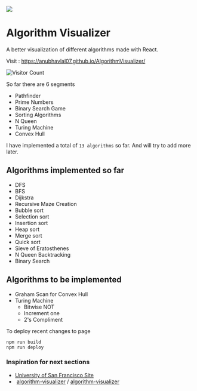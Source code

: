 ![](https://raw.githubusercontent.com/TamimEhsan/AlgorithmVisualizer/master/Assets/homepage.JPG)

# Algorithm Visualizer

A better visualization of different algorithms made with React. 

Visit : https://anubhavlal07.github.io/AlgorithmVisualizer/

![Visitor Count](https://visitor-badge.laobi.icu/badge?page_id=anubhavlal07.AlgorithmVisualizer)


So far there are 6 segments  
- Pathfinder
- Prime Numbers
- Binary Search Game
- Sorting Algorithms
- N Queen
- Turing Machine
- Convex Hull

I have implemented a total of `13 algorithms` so far. And will try to add more later.  

## Algorithms implemented so far

- DFS
- BFS
- Dijkstra
- Recursive Maze Creation
- Bubble sort
- Selection sort
- Insertion sort
- Heap sort
- Merge sort
- Quick sort
- Sieve of Eratosthenes
- N Queen Backtracking
- Binary Search

## Algorithms to be implemented

- Graham Scan for Convex Hull
- Turing Machine
  - Bitwise NOT
  - Increment one
  - 2's Compliment



To deploy recent changes to page

```
npm run build
npm run deploy
```



### Inspiration for next sections

- [University of San Francisco Site](https://www.cs.usfca.edu/~galles/visualization/Algorithms.html) 
- ​    [algorithm-visualizer](https://github.com/algorithm-visualizer)    /      [algorithm-visualizer](https://github.com/algorithm-visualizer/algorithm-visualizer)     

